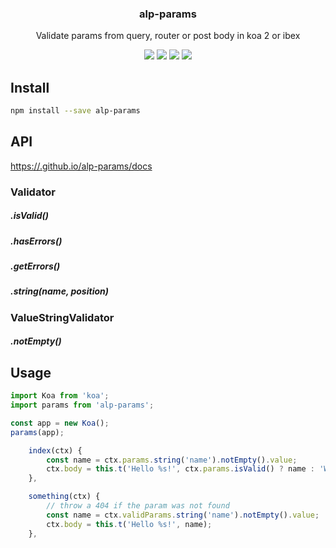 <h3 align="center">
  alp-params
</h3>

<p align="center">
  Validate params from query, router or post body in koa 2 or ibex
</p>

<p align="center">
  <a href="https://npmjs.org/package/alp-params"><img src="https://img.shields.io/npm/v/alp-params.svg?style=flat-square"></a>
  <a href="https://circleci.com/gh/christophehurpeau/alp"><img src="https://img.shields.io/circleci/project/christophehurpeau/alp/master.svg?style=flat-square"></a>
  <a href="https://david-dm.org/christophehurpeau/alp?path=packages/alp-params"><img src="https://david-dm.org/christophehurpeau/alp.svg?path=packages/alp-params?style=flat-square"></a>
  <a href="https://codecov.io/gh/christophehurpeau/alp"><img src="https://img.shields.io/codecov/c/github/christophehurpeau/alp/master.svg?style=flat-square"></a>
</p>

## Install

```sh
npm install --save alp-params
```

## API

[https://.github.io/alp-params/docs](http://.github.io/alp-params/docs)

### Validator

##### .isValid()

##### .hasErrors()

##### .getErrors()

##### .string(name, position)

### ValueStringValidator

##### .notEmpty()

## Usage

```js
import Koa from 'koa';
import params from 'alp-params';

const app = new Koa();
params(app);
```

```js
    index(ctx) {
        const name = ctx.params.string('name').notEmpty().value;
        ctx.body = this.t('Hello %s!', ctx.params.isValid() ? name : 'World');
    },

    something(ctx) {
        // throw a 404 if the param was not found
        const name = ctx.validParams.string('name').notEmpty().value;
        ctx.body = this.t('Hello %s!', name);
    },
```
